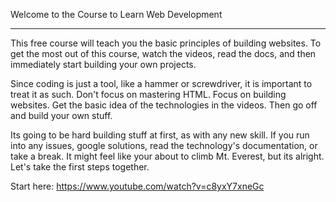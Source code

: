 

Welcome to the Course to Learn Web Development
_______________________________________________

This free course will teach you the basic principles
of building websites. To get the most out of this course,
watch the videos, read the docs, and then immediately start
building your own projects. 

Since coding is just a tool, like a hammer or screwdriver,
it is important to treat it as such. Don't focus on mastering HTML.
Focus on building websites. Get the basic idea of the technologies 
in the videos. Then go off and build your own stuff.

Its going to be hard building stuff at first, as with any new skill.
If you run into any issues, google solutions, read the technology's
documentation, or take a break. It might feel like your about to climb
Mt. Everest, but its alright. Let's take the first steps together.

Start here: https://www.youtube.com/watch?v=c8yxY7xneGc

